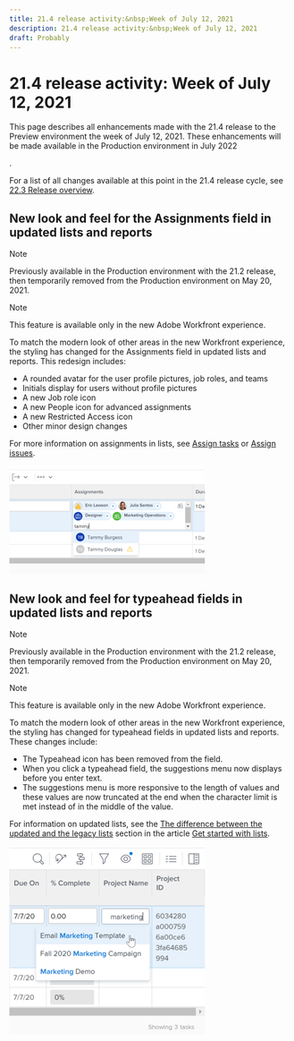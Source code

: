 ```yaml
---
title: 21.4 release activity:&nbsp;Week of July 12, 2021
description: 21.4 release activity:&nbsp;Week of July 12, 2021
draft: Probably
---
```

# 21.4 release activity:&nbsp;Week of July 12, 2021

This page describes all enhancements made with the 21.4 release to the Preview environment the week of July 12, 2021. These enhancements will be made available in the Production environment in July 2022

<!--
<MadCap:conditionalText data-mc-conditions="QuicksilverOrClassic.Draft mode">
the week of April 4, 2022
</MadCap:conditionalText>
-->

.

For a list of all changes available at this point in the 21.4 release cycle, see [22.3 Release overview](../../../product-announcements/product-releases/22.3-release-activity/22-3-release-overview.md).

## New look and feel for the Assignments field in updated lists and reports

>[!NOTE]
>
>Previously available in the Production environment with the 21.2 release, then temporarily removed from the Production environment on May 20, 2021.

>[!NOTE]
>
>This feature is available only in the new Adobe Workfront experience.

To match the modern look of other areas in the new Workfront experience, the styling has changed for the Assignments field in updated lists and reports. This redesign includes:

* A rounded avatar for the user profile pictures, job roles, and teams
* Initials display for users without profile pictures
* A new Job role icon
* A new People icon for advanced assignments
* A new Restricted Access icon
* Other minor design changes

For more information on assignments in lists, see [Assign tasks](https://one.workfront.com/s/document-item?bundleId=the-new-workfront-experience&topicId=Content%2FManage_work%2FTasks%2FAssign_tasks%2Fassign-tasks.htm&_LANG=en) or [Assign issues](https://one.workfront.com/s/document-item?bundleId=the-new-workfront-experience&topicId=Content%2FManage_work%2FIssues%2FManage_issues%2Fassign-issues.htm&_LANG=en).

![](assets/assignments-updates-350x193.png)

## New look and feel for typeahead fields in updated lists and reports

>[!NOTE]
>
>Previously available in the Production environment with the 21.2 release, then temporarily removed from the Production environment on May 20, 2021.

>[!NOTE]
>
>This feature is available only in the new Adobe Workfront experience.

To match the modern look of other areas in the new Workfront experience, the styling has changed for typeahead fields in updated lists and reports. These changes include:

* The Typeahead icon has been removed from the field.
* When you click a typeahead field, the suggestions menu now displays before you enter text. 
* The suggestions menu is more responsive to the length of values and these values are now truncated at the end when the character limit is met instead of in the middle of the value.

For information on updated lists, see the [The difference between the updated and the legacy lists](https://one.workfront.com/s/document-item?bundleId=the-new-workfront-experience&topicId=Content%2FWorkfront_basics%2FNavigate_Workfront%2FWorkfront_Navigation%2Fview-items-in-a-list.html) section in the article [Get started with lists](https://one.workfront.com/s/document-item?bundleId=the-new-workfront-experience&topicId=Content%2FWorkfront_basics%2FNavigate_Workfront%2FWorkfront_Navigation%2Fview-items-in-a-list.html).

![](assets/typeahead-updates-350x336.png)

